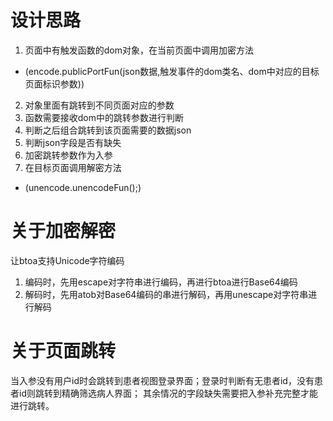 # 设计思路 #

1. 页面中有触发函数的dom对象，在当前页面中调用加密方法 
- (encode.publicPortFun(json数据,触发事件的dom类名、dom中对应的目标页面标识参数))
2. 对象里面有跳转到不同页面对应的参数
3. 函数需要接收dom中的跳转参数进行判断
4. 判断之后组合跳转到该页面需要的数据json
5. 判断json字段是否有缺失
6. 加密跳转参数作为入参
7. 在目标页面调用解密方法
- (unencode.unencodeFun();)

# 关于加密解密 #

让btoa支持Unicode字符编码
1. 编码时，先用escape对字符串进行编码，再进行btoa进行Base64编码
2. 解码时，先用atob对Base64编码的串进行解码，再用unescape对字符串进行解码

# 关于页面跳转 #

当入参没有用户id时会跳转到患者视图登录界面；登录时判断有无患者id，没有患者id则跳转到精确筛选病人界面；
其余情况的字段缺失需要把入参补充完整才能进行跳转。

